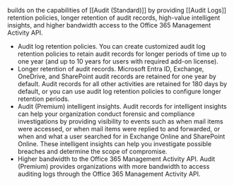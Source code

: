builds on the capabilities of [[Audit (Standard)]] by providing [[Audit Logs]] retention policies, longer retention of audit records, high-value intelligent insights, and higher bandwidth access to the Office 365 Management Activity API.
- Audit log retention policies. You can create customized audit log retention policies to retain audit records for longer periods of time up to one year (and up to 10 years for users with required add-on license).
- Longer retention of audit records. Microsoft Entra ID, Exchange, OneDrive, and SharePoint audit records are retained for one year by default. Audit records for all other activities are retained for 180 days by default, or you can use audit log retention policies to configure longer retention periods.
- Audit (Premium) intelligent insights. Audit records for intelligent insights can help your organization conduct forensic and compliance investigations by providing visibility to events such as when mail items were accessed, or when mail items were replied to and forwarded, or when and what a user searched for in Exchange Online and SharePoint Online. These intelligent insights can help you investigate possible breaches and determine the scope of compromise.
- Higher bandwidth to the Office 365 Management Activity API. Audit (Premium) provides organizations with more bandwidth to access auditing logs through the Office 365 Management Activity API.